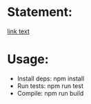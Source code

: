 # Statement:

[link text](statement.pdf)

# Usage:
- Install deps: npm install
- Run tests: npm run test
- Compile: npm run build